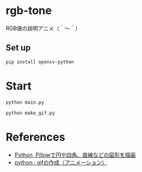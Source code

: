 # rgb-tone

RGB値の説明アニメ（＾～＾）

## Set up

```shell
pip install opencv-python
```

# Start

```shell
python main.py

python make_gif.py
```

# References

* [Python, Pillowで円や四角、直線などの図形を描画](https://note.nkmk.me/python-pillow-imagedraw/)  
* [python : gifの作成（アニメーション）](https://kangkang1981.hatenablog.com/entry/2020/03/19/224219)
